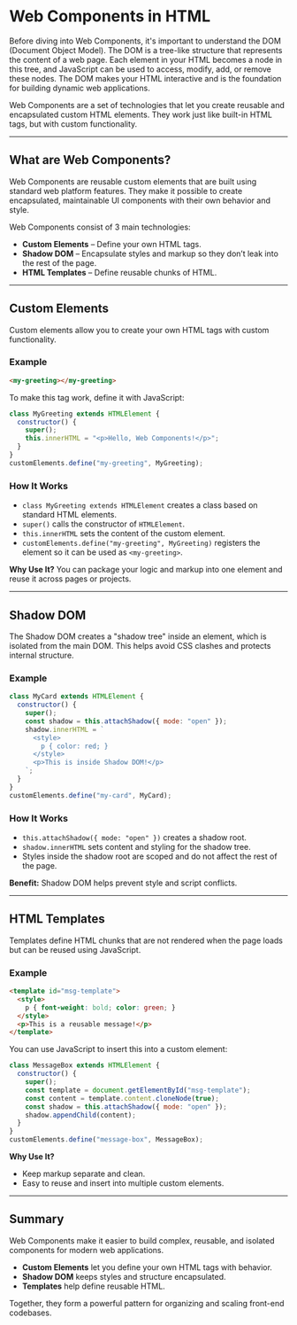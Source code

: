 # Web Components in HTML

Before diving into Web Components, it's important to understand the DOM (Document Object Model). The DOM is a tree-like structure that represents the content of a web page. Each element in your HTML becomes a node in this tree, and JavaScript can be used to access, modify, add, or remove these nodes. The DOM makes your HTML interactive and is the foundation for building dynamic web applications.

Web Components are a set of technologies that let you create reusable and encapsulated custom HTML elements. They work just like built-in HTML tags, but with custom functionality.

---

## What are Web Components?

Web Components are reusable custom elements that are built using standard web platform features. They make it possible to create encapsulated, maintainable UI components with their own behavior and style.

Web Components consist of 3 main technologies:

* **Custom Elements** – Define your own HTML tags.
* **Shadow DOM** – Encapsulate styles and markup so they don’t leak into the rest of the page.
* **HTML Templates** – Define reusable chunks of HTML.

---

## Custom Elements

Custom elements allow you to create your own HTML tags with custom functionality.

### Example

```html
<my-greeting></my-greeting>
```

To make this tag work, define it with JavaScript:

```javascript
class MyGreeting extends HTMLElement {
  constructor() {
    super();
    this.innerHTML = "<p>Hello, Web Components!</p>";
  }
}
customElements.define("my-greeting", MyGreeting);
```

### How It Works

* `class MyGreeting extends HTMLElement` creates a class based on standard HTML elements.
* `super()` calls the constructor of `HTMLElement`.
* `this.innerHTML` sets the content of the custom element.
* `customElements.define("my-greeting", MyGreeting)` registers the element so it can be used as `<my-greeting>`.

**Why Use It?**
You can package your logic and markup into one element and reuse it across pages or projects.

---

## Shadow DOM

The Shadow DOM creates a "shadow tree" inside an element, which is isolated from the main DOM.
This helps avoid CSS clashes and protects internal structure.

### Example

```javascript
class MyCard extends HTMLElement {
  constructor() {
    super();
    const shadow = this.attachShadow({ mode: "open" });
    shadow.innerHTML = `
      <style>
        p { color: red; }
      </style>
      <p>This is inside Shadow DOM!</p>
    `;
  }
}
customElements.define("my-card", MyCard);
```

### How It Works

* `this.attachShadow({ mode: "open" })` creates a shadow root.
* `shadow.innerHTML` sets content and styling for the shadow tree.
* Styles inside the shadow root are scoped and do not affect the rest of the page.

**Benefit:** Shadow DOM helps prevent style and script conflicts.

---

## HTML Templates

Templates define HTML chunks that are not rendered when the page loads but can be reused using JavaScript.

### Example

```html
<template id="msg-template">
  <style>
    p { font-weight: bold; color: green; }
  </style>
  <p>This is a reusable message!</p>
</template>
```

You can use JavaScript to insert this into a custom element:

```javascript
class MessageBox extends HTMLElement {
  constructor() {
    super();
    const template = document.getElementById("msg-template");
    const content = template.content.cloneNode(true);
    const shadow = this.attachShadow({ mode: "open" });
    shadow.appendChild(content);
  }
}
customElements.define("message-box", MessageBox);
```

**Why Use It?**

* Keep markup separate and clean.
* Easy to reuse and insert into multiple custom elements.

---

## Summary

Web Components make it easier to build complex, reusable, and isolated components for modern web applications.

* **Custom Elements** let you define your own HTML tags with behavior.
* **Shadow DOM** keeps styles and structure encapsulated.
* **Templates** help define reusable HTML.

Together, they form a powerful pattern for organizing and scaling front-end codebases.
